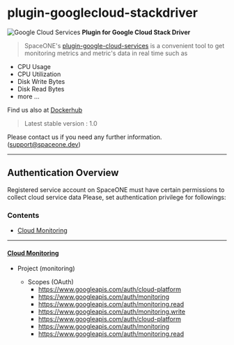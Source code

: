 # plugin-googlecloud-stackdriver

![Google Cloud Services](https://spaceone-custom-assets.s3.ap-northeast-2.amazonaws.com/console-assets/icons/cloud-services/google_cloud/Google_Cloud.svg)
**Plugin for Google Cloud Stack Driver**

> SpaceONE's [plugin-google-cloud-services](https://github.com/spaceone-dev/plugin-google-cloud-stackdriver) is a convenient tool to 
get monitoring metrics and metric's data in real time such as 
- CPU Usage
- CPU Utilization
- Disk Write Bytes
- Disk Read Bytes
- more ...

Find us also at [Dockerhub](spaceone/google-cloud-stackdriver)
> Latest stable version : 1.0

Please contact us if you need any further information. 
(<support@spaceone.dev>)

---

## Authentication Overview
Registered service account on SpaceONE must have certain permissions to collect cloud service data 
Please, set authentication privilege for followings:

### Contents

* [Cloud Monitoring](#cloud-monitoring)


---

#### [Cloud Monitoring](https://cloud.google.com/monitoring/docs/apis)

- Project (monitoring) 

    - Scopes (OAuth)
        - https://www.googleapis.com/auth/cloud-platform
        - https://www.googleapis.com/auth/monitoring
        - https://www.googleapis.com/auth/monitoring.read
        - https://www.googleapis.com/auth/monitoring.write
        - https://www.googleapis.com/auth/cloud-platform
        - https://www.googleapis.com/auth/monitoring
        - https://www.googleapis.com/auth/monitoring.read
        